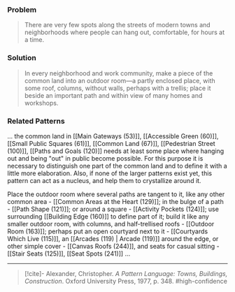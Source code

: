 ### Problem
>There are very few spots along the streets of modern towns and neighborhoods where people can hang out, comfortable, for hours at a time.

### Solution
>In every neighborhood and work community, make a piece of the common land into an outdoor room—a partly enclosed place, with some roof, columns, without walls, perhaps with a trellis; place it beside an important path and within view of many homes and workshops.

### Related Patterns
... the common land in [[Main Gateways (53)]], [[Accessible Green (60)]], [[Small Public Squares (61)]], [[Common Land (67)]], [[Pedestrian Street (100)]], [[Paths and Goals (120)]] needs at least some place where hanging out and being "out" in public become possible. For this purpose it is necessary to distinguish one part of the common land and to define it with a little more elaboration. Also, if none of the larger patterns exist yet, this pattern can act as a nucleus, and help them to crystallize around it.

Place the outdoor room where several paths are tangent to it, like any other common area - [[Common Areas at the Heart (129)]]; in the bulge of a path - [[Path Shape (121)]]; or around a square - [[Activity Pockets (124)]]; use surrounding [[Building Edge (160)]] to define part of it; build it like any smaller outdoor room, with columns, and half-trellised roofs - [[Outdoor Room (163)]]; perhaps put an open courtyard next to it - [[Courtyards Which Live (115)]], an [[Arcades (119) | Arcade (119)]] around the edge, or other simple cover - [[Canvas Roofs (244)]], and seats for casual sitting - [[Stair Seats (125)]], [[Seat Spots (241)]] ...

---

> [!cite]- Alexander, Christopher. _A Pattern Language: Towns, Buildings, Construction_. Oxford University Press, 1977, p. 348.
> #high-confidence 